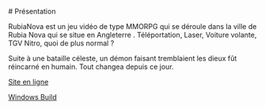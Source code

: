 ﻿﻿# Présentation

RubiaNova est un jeu vidéo de type MMORPG qui se déroule dans la ville de Rubia Nova qui se situe en Angleterre .
Téléportation, Laser, Voiture volante, TGV Nitro, quoi de plus normal ?

Suite à une bataille céleste, un démon faisant tremblaient les dieux fût réincarné en humain.
Tout changea depuis ce jour.

[Site en ligne]("http://rubianova.virtualhosting.fr")

[Windows Build]("http://rubianova.virtualhosting.fr/Windows.zip")